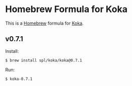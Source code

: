 # Homebrew Formula for Koka

This is a [Homebrew] formula for [Koka].

[Homebrew]: https://brew.sh/
[Koka]: https://github.com/koka-lang/koka

## v0.7.1

Install:

```
$ brew install spl/koka/koka@0.7.1
```

Run:

```
$ koka-0.7.1
```
